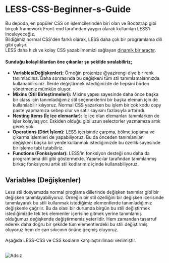 # LESS-CSS-Beginner-s-Guide
<p>Bu depoda, en popüler CSS ön işlemcilerinden biri olan ve Bootstrap gibi birçok framework Front-end tarafından yaygın olarak kullanılan LESS'i inceleyeceğiz.
<br>Bildiğimiz normal CSS'den farklı olarak, LESS daha çok bir programlama dili gibi çalışır. <br>LESS daha hızlı ve kolay CSS yazabilmemizi sağlayan <ins>dinamik bir araçtır</ins>.</p>
<h4>Sunduğu kolaylıklardan öne çıkanlar şu şekilde sıralabiliriz;</h4>
<ul>
  <li><strong>Variables(Değişkenler):</strong> Örneğin projenize @yazirengi diye bir renk tanımladınız. Daha sonrasında bu değişkeni tüm stil tanımlamalarınızda kullanabilirsiniz. İlerde değiştirmek istediğinizde de hepsini birden yönetmeniz mümkün oluyor.</li>
  <li><strong> Mixins (Stil Birleştirmeleri):</strong> Mixins yapısı sayesinde daha önce başka bir class için tanımladığımız stil seçeneklerini bir başka eleman için de kullanılabilir kılıyoruz. Normal CSS yazarken bu işlem bir çok kodu copy paste yapmamıza sebep olur ve satır sayısını fazlasıyla arttırırdı.</li>
 <li><strong>  Nesting Items (İç içe elemanlar):</strong> İç içe olan elemanları tanımlarken de işler kolaylaşıyor. Eskiden olduğu gibi uzun selectorler yazmamıza artık gerek yok.</li>
  <li><strong>  Operations (Dört İşlem):</strong> LESS içerisinde çarpma, bölme,toplama ve çıkarma işlemleri de yapabiliyoruz. Bu da önceden tanımlanılan değişkeni başka bir yerde kullanmak istediğimizde bu özellik sayesinde bir işleme tabi tutabiliriz.</li>
  <li><strong>  Functions (Fonksiyonlar):</strong> LESS’in fonksiyon desteği onu daha da programlama dili gibi göstermekte. Yapımcılar tarafından tanımlanmış birkaç fonksiyonu artık stil kodlarımız içinde kullanabiliyoruz.</li>
</ul>
<h2> Variables (Değişkenler)</h2>
Less stil dosyamızda normal proglama dillerinde değişken tanımlar gibi bir değişken tanımlayabiliyoruz. Örneğin bir stil özelliğini bir değişken içerisinde tanımlayarak bu stili kullanmak istediğimiz elementlerde tanımladığımız değişkenle çağrılır. Bu da olası bir durumda birgün bu stili değiştirmek istediğimizde tek tek elemenler içerisine gitmek yerine tanımlamış olduğumuz değişkende değiştirmemiz yeterlidir. Hem zamandan tasarruf ederek daha doğru bir şekilde tüm elementlerdeki bu stili değiştirmiş oluyoruz hem de can sıkıcının önüne geçmiş oluyoruz.<br><br>Aşağıda LESS-CSS ve CSS kodların karşılaştırıllması verilmiştir.<br><br>

![Adsız](https://user-images.githubusercontent.com/48285856/171798771-15629c2d-881d-4842-8bb0-cd7f29acc9e0.png)
